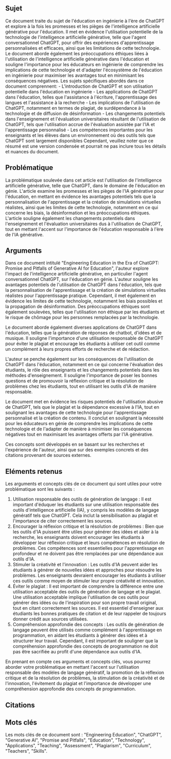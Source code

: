 ## Sujet
Ce document traite du sujet de l'éducation en ingénierie à l'ère de ChatGPT et explore à la fois les promesses et les pièges de l'intelligence artificielle générative pour l'éducation. Il met en évidence l'utilisation potentielle de la technologie de l'intelligence artificielle générative, telle que l'agent conversationnel ChatGPT, pour offrir des expériences d'apprentissage personnalisées et efficaces, ainsi que les limitations de cette technologie. Le document aborde également les préoccupations éthiques liées à l'utilisation de l'intelligence artificielle générative dans l'éducation et souligne l'importance pour les éducateurs en ingénierie de comprendre les implications de cette technologie et d'adapter l'écosystème de l'éducation en ingénierie pour maximiser les avantages tout en minimisant les conséquences négatives. Les sujets spécifiques abordés dans ce document comprennent: - L'introduction de ChatGPT et son utilisation potentielle dans l'éducation en ingénierie - Les applications de ChatGPT dans l'éducation, telles que l'assistance à l'écriture, l'apprentissage des langues et l'assistance à la recherche - Les implications de l'utilisation de ChatGPT, notamment en termes de plagiat, de surdépendance à la technologie et de diffusion de désinformation - Les changements potentiels dans l'enseignement et l'évaluation universitaires résultant de l'utilisation de ChatGPT, tels que l'utilisation accrue de l'évaluation assistée par l'IA et l'apprentissage personnalisé - Les compétences importantes pour les enseignants et les élèves dans un environnement où des outils tels que ChatGPT sont largement disponibles Cependant, veuillez noter que ce résumé est une version condensée et pourrait ne pas inclure tous les détails et nuances du document.
## Problématique
La problématique soulevée dans cet article est l'utilisation de l'intelligence artificielle générative, telle que ChatGPT, dans le domaine de l'éducation en génie. L'article examine les promesses et les pièges de l'IA générative pour l'éducation, en mettant en évidence les avantages potentiels tels que la personnalisation de l'apprentissage et la création de simulations virtuelles réalistes, ainsi que les limites de cette technologie, notamment en ce qui concerne les biais, la désinformation et les préoccupations éthiques. L'article souligne également les changements potentiels dans l'enseignement et l'évaluation universitaires dus à l'utilisation de ChatGPT, tout en mettant l'accent sur l'importance de l'éducation responsable à l'ère de l'IA générative.
## Arguments
Dans ce document intitulé "Engineering Education in the Era of ChatGPT: Promise and Pitfalls of Generative AI for Education", l'auteur explore l'impact de l'intelligence artificielle générative, en particulier l'agent conversationnel ChatGPT, sur l'éducation en génie. L'auteur souligne les avantages potentiels de l'utilisation de ChatGPT dans l'éducation, tels que la personnalisation de l'apprentissage et la création de simulations virtuelles réalistes pour l'apprentissage pratique. Cependant, il met également en évidence les limites de cette technologie, notamment les biais possibles et la propagation de désinformation. Des préoccupations éthiques sont également soulevées, telles que l'utilisation non éthique par les étudiants et le risque de chômage pour les personnes remplacées par la technologie.

Le document aborde également diverses applications de ChatGPT dans l'éducation, telles que la génération de réponses de chatbot, d'idées et de musique. Il souligne l'importance d'une utilisation responsable de ChatGPT pour éviter le plagiat et encourage les étudiants à utiliser cet outil comme un complément à leurs propres efforts de recherche et de rédaction.

L'auteur se penche également sur les conséquences de l'utilisation de ChatGPT dans l'éducation, notamment en ce qui concerne l'évaluation des étudiants, le rôle des enseignants et les changements potentiels dans les méthodes d'enseignement. Il souligne l'importance de poser les bonnes questions et de promouvoir la réflexion critique et la résolution de problèmes chez les étudiants, tout en utilisant les outils d'IA de manière responsable. 

Le document met en évidence les risques potentiels de l'utilisation abusive de ChatGPT, tels que le plagiat et la dépendance excessive à l'IA, tout en soulignant les avantages de cette technologie pour l'apprentissage personnalisé et la création de contenu. Il conclut en soulignant la nécessité pour les éducateurs en génie de comprendre les implications de cette technologie et de l'adapter de manière à minimiser les conséquences négatives tout en maximisant les avantages offerts par l'IA générative. 

Ces concepts sont développés en se basant sur les recherches et l'expérience de l'auteur, ainsi que sur des exemples concrets et des citations provenant de sources externes.
## Eléments retenus 
Les arguments et concepts clés de ce document qui sont utiles pour votre problématique sont les suivants : 
1. Utilisation responsable des outils de génération de langage : Il est important d'éduquer les étudiants sur une utilisation responsable des outils d'intelligence artificielle (IA), y compris les modèles de langage génératif tels que ChatGPT. Cela inclut la sensibilisation au plagiat et l'importance de citer correctement les sources. 
2. Encourager la réflexion critique et la résolution de problèmes : Bien que les outils d'IA puissent être utiles pour générer des idées et aider à la recherche, les enseignants doivent encourager les étudiants à développer leur réflexion critique et leurs compétences en résolution de problèmes. Ces compétences sont essentielles pour l'apprentissage en profondeur et ne doivent pas être remplacées par une dépendance aux outils d'IA. 
3. Stimuler la créativité et l'innovation : Les outils d'IA peuvent aider les étudiants à générer de nouvelles idées et approches pour résoudre les problèmes. Les enseignants devraient encourager les étudiants à utiliser ces outils comme moyen de stimuler leur propre créativité et innovation. 
4. Éviter le plagiat : Il est important de comprendre la différence entre une utilisation acceptable des outils de génération de langage et le plagiat. Une utilisation acceptable implique l'utilisation de ces outils pour générer des idées ou de l'inspiration pour son propre travail original, tout en citant correctement les sources. Il est essentiel d'enseigner aux étudiants les bonnes pratiques de citation et de leur rappeler de toujours donner crédit aux sources utilisées.
5. Compréhension approfondie des concepts : Les outils de génération de langage peuvent être utilisés comme complément à l'apprentissage en programmation, en aidant les étudiants à générer des idées et à structurer leur travail. Cependant, il est important de souligner que la compréhension approfondie des concepts de programmation ne doit pas être sacrifiée au profit d'une dépendance aux outils d'IA. 

En prenant en compte ces arguments et concepts clés, vous pourrez aborder votre problématique en mettant l'accent sur l'utilisation responsable des modèles de langage génératif, la promotion de la réflexion critique et de la résolution de problèmes, la stimulation de la créativité et de l'innovation, l'évitement du plagiat et l'importance de développer une compréhension approfondie des concepts de programmation.
## Citations

## Mots clés
Les mots clés de ce document sont : "Engineering Education", "ChatGPT", "Generative AI", "Promise and Pitfalls", "Education", "Technology", "Applications", "Teaching", "Assessment", "Plagiarism", "Curriculum", "Teachers", "Skills".